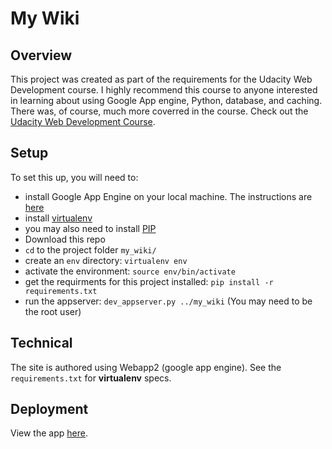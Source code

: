 # My Wiki

## Overview
This project was created as part of the requirements for the Udacity Web Development course. I highly recommend this course to anyone interested in learning about using Google App engine, Python, database, and caching. There was, of course, much more coverred in the course. Check out the [Udacity Web Development Course](https://www.udacity.com/course/web-development--cs253).

## Setup
To set this up, you will need to:
* install Google App Engine on your local machine. The instructions are [here](https://cloud.google.com/docs/)
* install [virtualenv](http://docs.python-guide.org/en/latest/dev/virtualenvs/)
* you may also need to install [PIP](https://en.wikipedia.org/wiki/Pip_(package_manager))
* Download this repo
* `cd` to the project folder `my_wiki/`
* create an `env` directory: `virtualenv env`
* activate the environment: `source env/bin/activate`
* get the requirments for this project installed: `pip install -r requirements.txt`
* run the appserver: `dev_appserver.py ../my_wiki` (You may need to be the root user)

## Technical
The site is authored using Webapp2 (google app engine).
See the `requirements.txt` for **virtualenv** specs.

## Deployment
View the app [here](http://t-decoder-840.appspot.com/).
